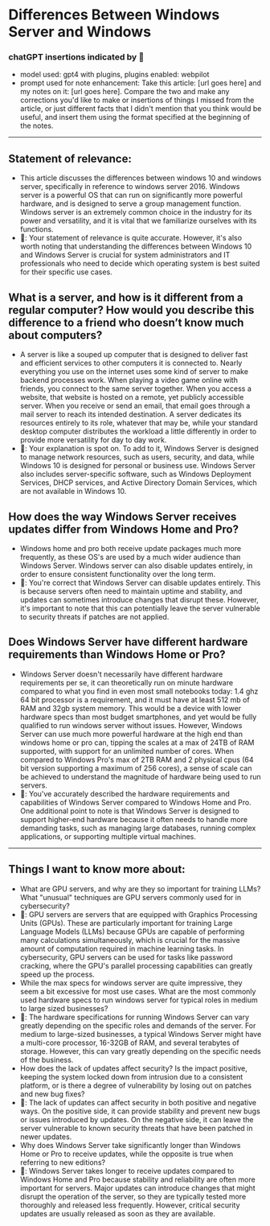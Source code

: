 # Differences Between Windows Server and Windows
### chatGPT insertions indicated by 🤖
- model used: gpt4 with plugins, plugins enabled: webpilot
- prompt used for note enhancement: Take this article: [url goes here] and my notes on it: [url goes here]. Compare the two and make any corrections you'd like to make or insertions of things I missed from the article, or just different facts that I didn't mention that you think would be useful, and insert them using the format specified at the beginning of the notes.
---
## Statement of relevance:
- This article discusses the differences between windows 10 and windows server, specifically in reference to windows server 2016. Windows server is a powerful OS that can run on significantly more powerful hardware, and is designed to serve a group management function. Windows server is an extremely common choice in the industry for its power and versatility, and it is vital that we familiarize ourselves with its functions.
- 🤖: Your statement of relevance is quite accurate. However, it's also worth noting that understanding the differences between Windows 10 and Windows Server is crucial for system administrators and IT professionals who need to decide which operating system is best suited for their specific use cases.
## What is a server, and how is it different from a regular computer? How would you describe this difference to a friend who doesn’t know much about computers?
- A server is like a souped up computer that is designed to deliver fast and efficient services to other computers it is connected to. Nearly everything you use on the internet uses some kind of server to make backend processes work. When playing a video game online with friends, you connect to the same server together. When you access a website, that website is hosted on a remote, yet publicly accessible server. When you receive or send an email, that email goes through a mail server to reach its intended destination. A server dedicates its resources entirely to its role, whatever that may be, while your standard desktop computer distributes the workload a little differently in order to provide more versatility for day to day work.
- 🤖: Your explanation is spot on. To add to it, Windows Server is designed to manage network resources, such as users, security, and data, while Windows 10 is designed for personal or business use. Windows Server also includes server-specific software, such as Windows Deployment Services, DHCP services, and Active Directory Domain Services, which are not available in Windows 10. 
## How does the way Windows Server receives updates differ from Windows Home and Pro?
- Windows home and pro both receive update packages much more frequently, as these OS's are used by a much wider audience than Windows Server. Windows server can also disable updates entirely, in order to ensure consistent functionality over the long term.
- 🤖: You're correct that Windows Server can disable updates entirely. This is because servers often need to maintain uptime and stability, and updates can sometimes introduce changes that disrupt these. However, it's important to note that this can potentially leave the server vulnerable to security threats if patches are not applied.
## Does Windows Server have different hardware requirements than Windows Home or Pro?
- Windows Server doesn't necessarily have different hardware requirements per se, it can theoretically run on minute hardware compared to what you find in even most small notebooks today: 1.4 ghz 64 bit processor is a requirement, and it must have at least 512 mb of RAM and 32gb system memory. This would be a device with lower hardware specs than most budget smartphones, and yet would be fully qualified to run windows server without issues. However, Windows Server can use much more powerful hardware at the high end than windows home or pro can, tipping the scales at a max of 24TB of RAM supported, with support for an unlimited number of cores. When compared to Windows Pro's max of 2TB RAM and 2 physical cpus (64 bit version supporting a maximum of 256 cores), a sense of scale can be achieved to understand the magnitude of hardware being used to run servers.
- 🤖: You've accurately described the hardware requirements and capabilities of Windows Server compared to Windows Home and Pro. One additional point to note is that Windows Server is designed to support higher-end hardware because it often needs to handle more demanding tasks, such as managing large databases, running complex applications, or supporting multiple virtual machines.
---
## Things I want to know more about:
- What are GPU servers, and why are they so important for training LLMs? What "unusual" techniques are GPU servers commonly used for in cybersecurity?
- 🤖: GPU servers are servers that are equipped with Graphics Processing Units (GPUs). These are particularly important for training Large Language Models (LLMs) because GPUs are capable of performing many calculations simultaneously, which is crucial for the massive amount of computation required in machine learning tasks. In cybersecurity, GPU servers can be used for tasks like password cracking, where the GPU's parallel processing capabilities can greatly speed up the process.
- While the max specs for windows server are quite impressive, they seem a bit excessive for most use cases. What are the most commonly used hardware specs to run windows server for typical roles in medium to large sized businesses?
- 🤖: The hardware specifications for running Windows Server can vary greatly depending on the specific roles and demands of the server. For medium to large-sized businesses, a typical Windows Server might have a multi-core processor, 16-32GB of RAM, and several terabytes of storage. However, this can vary greatly depending on the specific needs of the business.
- How does the lack of updates affect security? Is the impact positive, keeping the system locked down from intrusion due to a consistent platform, or is there a degree of vulnerability by losing out on patches and new bug fixes?
- 🤖: The lack of updates can affect security in both positive and negative ways. On the positive side, it can provide stability and prevent new bugs or issues introduced by updates. On the negative side, it can leave the server vulnerable to known security threats that have been patched in newer updates.
- Why does Windows Server take significantly longer than Windows Home or Pro to receive updates, while the opposite is true when referring to new editions?
- 🤖: Windows Server takes longer to receive updates compared to Windows Home and Pro because stability and reliability are often more important for servers. Major updates can introduce changes that might disrupt the operation of the server, so they are typically tested more thoroughly and released less frequently. However, critical security updates are usually released as soon as they are available.
